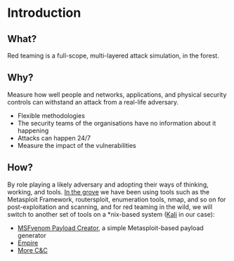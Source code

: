 # Introduction

## What?

Red teaming is a full-scope, multi-layered attack simulation, in the forest.

## Why?

Measure how well people and networks, applications, and physical security controls can withstand an attack from a real-life adversary.

* Flexible methodologies
* The security teams of the organisations have no information about it happening
* Attacks can happen 24/7
* Measure the impact of the vulnerabilities

## How?

By role playing a likely adversary and adopting their ways of thinking, working, and tools. 
[In the grove](../lab/README.md) we have been using tools such as the Metasploit Framework, routersploit, enumeration 
tools, nmap, and so on for post-exploitation and scanning, and for red teaming in the wild, we will switch to another 
set of tools on a *nix-based system ([Kali](../lab/Kali.md) in our case):

* [MSFvenom Payload Creator](msfvenom.md), a simple Metasploit-based payload generator
* [Empire](empire.md)
* [More C&C](C2.md)




